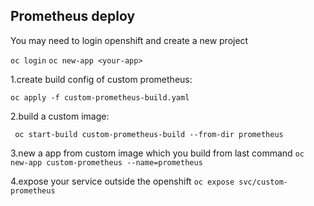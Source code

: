 ## Prometheus deploy

You may need to login openshift and create a new project

`oc login`
`oc new-app <your-app>`

1.create build config of custom prometheus:

`oc apply -f custom-prometheus-build.yaml`

2.build a custom image:

` oc start-build custom-prometheus-build --from-dir prometheus`

3.new a app from custom image which you build from last command
`oc new-app custom-prometheus --name=prometheus`

4.expose your service outside the openshift
`oc expose svc/custom-prometheus`

